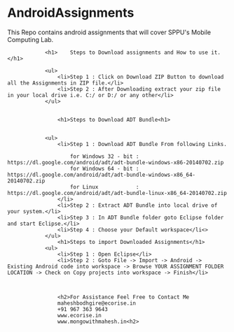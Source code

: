# AndroidAssignments


This Repo contains android assignments that will cover SPPU's Mobile Computing Lab.

				<h1>	Steps to Download assignments and How to use it.</h1>

				<ul>
					<li>Step 1 : Click on Download ZIP Button to download all the Assignments in ZIP file.</li>
					<li>Step 2 : After Downloading extract your zip file in your local drive i.e. C:/ or D:/ or any other</li>
				</ul>


					<h1>Steps to Download ADT Bundle<h1>


				<ul>
					<li>Step 1 : Download ADT Bundle From following Links.
			
						for Windows 32 - bit : https://dl.google.com/android/adt/adt-bundle-windows-x86-20140702.zip
						for Windows 64 - bit : https://dl.google.com/android/adt/adt-bundle-windows-x86_64-20140702.zip
						for Linux 			 : https://dl.google.com/android/adt/adt-bundle-linux-x86_64-20140702.zip
					</li>
					<li>Step 2 : Extract ADT Bundle into local drive of your system.</li>
					<li>Step 3 : In ADT Bundle folder goto Eclipse folder and start Eclipse.</li>
					<li>Step 4 : Choose your Default workspace</li<>
				</ul>
					<h1>Steps to import Downloaded Assignments</h1>
				<ul>
					<li>Step 1 : Open Eclipse</li>
					<li>Step 2 : Goto File -> Import -> Android -> Existing Android code into workspace -> Browse YOUR ASSIGNMENT FOLDER LOCATION -> Check on Copy projects into workspace -> Finish</li>



					<h2>For Assistance Feel Free to Contact Me
					maheshbodhgire@ecorise.in
					+91 967 363 9643
					www.ecorise.in
					www.mongowithmahesh.in<h2>
				